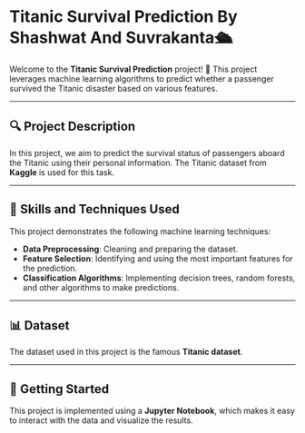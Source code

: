 # Titanic Survival Prediction  By Shashwat And Suvrakanta🛳️

Welcome to the **Titanic Survival Prediction** project! 🎉 This project leverages machine learning algorithms to predict whether a passenger survived the Titanic disaster based on various features.

---

## 🔍 **Project Description**

In this project, we aim to predict the survival status of passengers aboard the Titanic using their personal information. The Titanic dataset from **Kaggle** is used for this task. 

---

## 🧠 **Skills and Techniques Used**

This project demonstrates the following machine learning techniques:

- **Data Preprocessing**: Cleaning and preparing the dataset.
- **Feature Selection**: Identifying and using the most important features for the prediction.
- **Classification Algorithms**: Implementing decision trees, random forests, and other algorithms to make predictions.

---

## 📊 **Dataset**

The dataset used in this project is the famous **Titanic dataset**.

---

## 🚀 **Getting Started**

This project is implemented using a **Jupyter Notebook**, which makes it easy to interact with the data and visualize the results.
